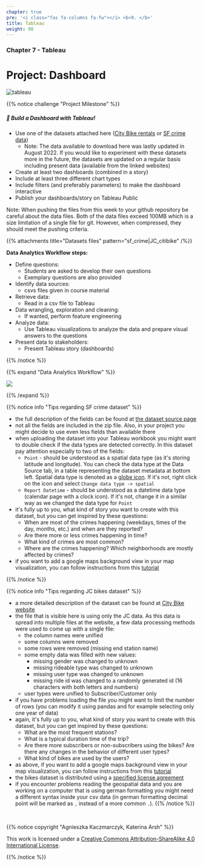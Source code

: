 ```yaml
---
chapter: true
pre: '<i class="fas fa-columns fa-fw"></i> <b>9. </b>'
title: Tableau
weight: 90
---
```


### <i class="fas fa-columns fa-fw"></i> Chapter 7 - Tableau

# Project: Dashboard

![tableau](/images/tableau-01.png)

{{% notice challenge "Project Milestone" %}}

##### 🎯 Build a Dashboard with Tableau!

- Use one of the datasets attached here ([City Bike rentals](https://ride.citibikenyc.com/system-data) or [SF crime data](https://datasf.gitbook.io/datasf-dataset-explainers/sfpd-incident-report-2018-to-present))
    - Note: The data available to download here was lastly updated in August 2022. If you would like to experiment with these datasets more in the future, the datasets are updated on a regular basis including present data (available from the linked websites)
- Create at least two dashboards (combined in a story)
- Include at least three different chart types
- Include filters (and preferably parameters) to make the dashboard interactive
- Publish your dashboards/story on Tableau Public

Note: When pushing the files from this week to your github repository be careful about the data files. Both of the data files exceed 100MB which is a size limitation of a single file for git. However, when compressed, they should meet the pushing criteria.  

{{% attachments title="Datasets files" pattern="sf_crime|JC_citibike" /%}}

**Data Analytics Workflow steps:**

- Define questions:
    - Students are asked to develop their own questions
    - Exemplary questions are also provided
- Identify data sources:
    - csvs files given in course material
- Retrieve data:
    - Read in a csv file to Tableau
- Data wrangling, exploration and cleaning:
    - If wanted, perform feature engineering
- Analyze data:
    - Use Tableau visualizations to analyze the data and prepare visual answers to the questions
- Present data to stakeholders:
    - Present Tableau story (dashboards)

{{% /notice %}}


{{% expand "Data Analytics Workflow" %}}

![](images/da_workflow.png)

{{% /expand %}}


{{% notice info "Tips regarding SF crime dataset" %}}

- the full description of the fields can be found at [the dataset source page](https://datasf.gitbook.io/datasf-dataset-explainers/sfpd-incident-report-2018-to-present)
- not all the fields are included in the zip file. Also, in your project you might decide to use even less fields than available there
- when uploading the dataset into your Tableau workbook you might want to double check if the data types are detected correctly. In this dataset pay attention especially to two of the fields:
    - `Point` - should be understood as a spatial data type (as it's storing latitude and longitude). You can check the data type at the Data Source tab, in a table representing the dataset metadata at bottom left. Spatial data type is denoted as a [globe icon](https://help.tableau.com/current/pro/desktop/en-us/datafields_typesandroles_datatypes.htm). If it's not, right click on the icon and select `Change data type -> spatial`
    - `Report Datetime` - should be understood as a datetime data type (calendar page with a clock icon). If it's not, change it in a similar way as we changed the data type for `Point`
- it's fully up to you, what kind of story you want to create with this dataset, but you can get inspired by these questions:
    - When are most of the crimes happening (weekdays, times of the day, months, etc.) and when are they reported?
    - Are there more or less crimes happening in time?
    - What kind of crimes are most common?
    - Where are the crimes happening? Which neighborhoods are mostly affected by crimes?
- if you want to add a google maps background view in your map visualization, you can follow instructions from this [tutorial](https://help.tableau.com/current/pro/desktop/en-us/bkimages_maps.htm)

{{% /notice %}}

{{% notice info "Tips regarding JC bikes dataset" %}}

- a more detailed description of the dataset can be found at [City Bike website](https://ride.citibikenyc.com/system-data)
- the file that is visible here is using only the JC data. As this data is spread into multiple files at the website, a few data processing methods were used to come up with a single file:
    - the column names were unified
    - some columns were removed
    - some rows were removed (missing end station name)
    - some empty data was filled with new values:
        - missing gender was changed to unknown
        - missing rideable type was changed to unknown
        - missing user type was changed to unknown
        - missing ride id was changed to a randomly generated id (16 characters with both letters and numbers)
    - user types were unified to Subscriber/Customer only
- if you have problems loading the file you might want to limit the number of rows (you can modify it using pandas and for example selecting only one year of data)
- again, it's fully up to you, what kind of story you want to create with this dataset, but you can get inspired by these questions:
    - What are the most frequent stations?
    - What is a typical duration time of the trip?
    - Are there more subscribers or non-subscribers using the bikes? Are there any changes in the behavior of different user types?
    - What kind of bikes are used by the users?
- as above, if you want to add a google maps background view in your map visualization, you can follow instructions from this [tutorial](https://help.tableau.com/current/pro/desktop/en-us/bkimages_maps.htm)
- the bikes dataset is distributed using a [specified license agreement](https://ride.citibikenyc.com/data-sharing-policy)
- if you encounter problems reading the geospatial data and you are working on a computer that is using german formatting you might need a different syntax inside your csv data (in german formatting decimal point will be marked as `,` instead of a more common `.`).
{{% /notice %}}

<br>

{{% notice copyright "Agnieszka Kaczmarczyk, Katerina Arsh" %}}

This work is licensed under a [Creative Commons Attribution-ShareAlike 4.0 International License](https://creativecommons.org/licenses/by-sa/4.0/).

{{% /notice %}}